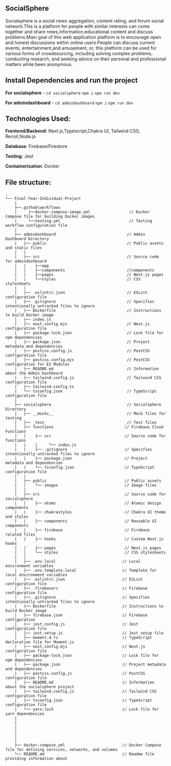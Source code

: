 ## SocialSphere

Socialsphere is a social news aggregation, content rating, and forum social network.This is a platform for people with similar interests can come together and share news,information,educational content and discuss problems.Main goal of this web application platform is to encourage open and honest discussions within online users.People can discuss current events, entertainment,and amusement, or, this platform can be used for various forms of crowdsourcing, including solving complex problems, conducting research, and seeking advice on their personal and professional matters while been anonymous.


## Install Dependencies and run the project


**For socialsphere** - `cd socialsphere` `npm i` `npm run dev`

**For admindashboard** - `cd admindashboard` `npm i` `npm run dev`



## Technologies Used:


**Frontend/Backend**: Next.js,Typescript,Chakra UI, Tailwind CSS, Recoil,Node.js

**Database**: Firebase/Firestore

**Testing**: Jest

**Containerization**: Docker



## File structure:


```
.
└── Final-Year-Individual-Project
    |
    ├──.github\workflows
    |     ├──docker-compose-image.yml                 // Docker Compose file for building Docker images
    |     └──testing.yml                              // Testing workflow configuration file
    |
    ├── admindashboard                               // Admin Dashboard Directory           
    |   ├── public                                   // Public assets and static files
    |   |  
    |   ├── src                                      // Source code for admindashboard
    |   |    ├──app
    |   |    ├──components                           //components
    |   |    ├──pages                                // Next.js pages
    |   |    └──styles                               // CSS stylesheets
    |   |
    |   ├── .eslintrc.json                           // ESLint configuration file
    |   ├── .gitignore                               // Specifies intentionally untracked files to ignore
    |   ├── Dockerfile                               // Instructions to build Docker image
    |   ├── index.js
    |   ├── next.config.mjs                          // Next.js configuration file
    |   ├── package-lock.json                        // Lock file for npm dependencies
    |   ├── package.json                             // Project metadata and dependencies
    |   ├── postcss.config.js                        // PostCSS configuration file
    |   ├── postcss.config.mjs                       // PostCSS configuration for ES Modules
    |   ├── README.md                                // Information about the Admin Dashboard
    |   ├── tailwind.config.js                       // Tailwind CSS configuration file
    |   ├── tailwind.config.ts
    |   └── tsconfig.json                            // TypeScript configuration file
    |
    ├── socialsphere                                 // SocialSphere Directory
    |   ├── __mocks__                                // Mock files for testing
    |   ├── _test_                                   // Test files
    |   ├── functions                               // Firebase Cloud Functions
    |   |    ├── src                                // Source code for functions
    |   |    |     └── index.js
    |   |    ├── .gitignore                         // Specifies intentionally untracked files to ignore
    |   |    ├── package.json                       // Project metadata and dependencies
    |   |    └── tsconfig.json                      // TypeScript configuration file
    |   | 
    |   ├── public                                  // Public assets
    |   |    └── images                             // Image files
    |   |
    |   ├── src                                     // Source code for socialsphere
    |   |    ├── atoms                              // Atomic design components
    |   |    ├── chakrastyles                       // Chakra UI theme and styles
    |   |    ├── components                         // Reusable UI components
    |   |    ├── firebase                           // Firebase related files
    |   |    ├── hooks                              // Custom Next.js hooks
    |   |    ├── pages                              // Next.js pages
    |   |    └── styles                             // CSS stylesheets
    |   |    
    |   ├── .env.local                             // Local environment variables
    |   ├── .env.template.local                    // Template for local environment variables
    |   ├── .eslintrc.json                         // ESLint configuration file
    |   ├── .firebaserc                            // Firebase configuration file
    |   ├── .gitignore                             // Specifies intentionally untracked files to ignore
    |   ├── Dockerfile                             // Instructions to build Docker image
    |   ├── firebase.json                          // Firebase configuration
    |   ├── jest.config.js                         // Jest configuration file
    |   ├── jest.setup.js                          // Jest setup file
    |   ├── moment.d.ts                            // TypeScript declaration file for Moment.js
    |   ├── next.config.mjs                        // Next.js configuration file
    |   ├── package-lock.json                      // Lock file for npm dependencies
    |   ├── package.json                           // Project metadata and dependencies
    |   ├── postcss.config.js                      // PostCSS configuration file
    |   ├── README.md                              // Information about the socialsphere project
    |   ├── tailwind.config.js                     // Tailwind CSS configuration file
    |   ├── tsconfig.json                          // TypeScript configuration file
    |   └── yarn.lock                              // Lock file for yarn dependencies
    |    
    |   
    |
    |   
    |
    |
    ├── docker-compose.yml                         // Docker Compose file for defining services, networks, and volumes
    └── README.md                                  // Readme file providing information about 
```
